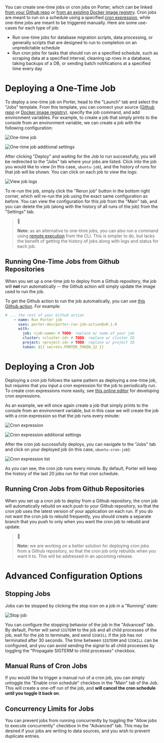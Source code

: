 You can create one-time jobs or cron jobs on Porter, which can be linked [from your Github repo](https://docs.porter.run/docs/applications) or [from an existing Docker image registry](https://docs.porter.run/docs/deploying-from-docker-image-registry). Cron jobs are meant to run on a schedule using a specified [cron expression](https://en.wikipedia.org/wiki/Cron#CRON_expression), while one-time jobs are meant to be triggered manually. Here are some use-cases for each type of job:

- Run one-time jobs for database migration scripts, data processing, or generally scripts that are designed to run to completion on an unpredictable schedule
- Run cron jobs for tasks that should run on a specified schedule, such as scraping data at a specified interval, cleaning up rows in a database, taking backups of a DB, or sending batch notifications at a specified time every day

# Deploying a One-Time Job

To deploy a one-time job on Porter, head to the "Launch" tab and select the "Jobs" template. From this template, you can connect your source ([Github repo](https://docs.porter.run/docs/applications) or [Docker image registry](https://docs.porter.run/docs/deploying-from-docker-image-registry)), specify the job command, and add environment variables. For example, to create a job that simply prints to the console from an environment variable, we can create a job with the following configuration:

![One-time job](https://files.readme.io/f566850-Screen_Shot_2021-04-16_at_2.54.35_PM.png "Screen Shot 2021-04-16 at 2.54.35 PM.png")

![One-time job additional settings](https://files.readme.io/18a84d4-Screen_Shot_2021-04-16_at_2.55.12_PM.png "Screen Shot 2021-04-16 at 2.55.12 PM.png")

After clicking "Deploy" and waiting for the Job to run successfully, you will be redirected to the "Jobs" tab where your jobs are listed. Click into the job you would like to view (in this case, `ubuntu-job`), and the history of runs for that job will be shown. You can click on each job to view the logs:

![View job logs](https://files.readme.io/1b4f582-Screen_Shot_2021-04-16_at_3.00.11_PM.png "Screen Shot 2021-04-16 at 3.00.11 PM.png")

To re-run the job, simply click the "Rerun job" button in the bottom right corner, which will re-run the job using the exact same configuration as before. You can view the configuration for this job from the "Main" tab, and you can delete the job (along with the history of all runs of the job) from the "Settings" tab. 

> 📘
>
> **Note:** as an alternative to one-time jobs, you can also run a command using [remote execution](https://docs.porter.run/docs/cli-documentation#remote-execution) from the CLI. This is simpler to do, but lacks the benefit of getting the history of jobs along with logs and status for each job.

## Running One-Time Jobs from Github Repositories

When you set up a one-time job to deploy from a Github repository, the job will **not** run automatically -- the Github action will simply update the image used to run the job. 

To get the Github action to run the job automatically, you can use [this Github action](https://github.com/porter-dev/porter-run-job-action). For example:

```yaml
# ... the rest of your Github action
    - name: Run Porter job
      uses: porter-dev/porter-run-job-action@v0.1.0
      with:
        job: <job-name> # TODO: replace w/ name of your job
        cluster: <cluster-id> # TODO: replace w/ cluster ID
        project: <project-id> # TODO: replace w/ project ID
        token: ${{ secrets.PORTER_TOKEN_12 }}
```

# Deploying a Cron Job

Deploying a cron job follows the same pattern as deploying a one-time job, but requires that you input a cron expression for the job to periodically run. To create cron expressions more easily, see [this online editor](https://crontab.guru/) for developing cron expressions. 

As an example, we will once again create a job that simply prints to the console from an environment variable, but in this case we will create the job with a cron expression so that the job runs every minute:

![Cron expression](https://files.readme.io/7756ab7-Screen_Shot_2021-04-16_at_3.15.06_PM.png "Screen Shot 2021-04-16 at 3.15.06 PM.png")

![Cron expression additional settings](https://files.readme.io/d4c1bd7-Screen_Shot_2021-04-16_at_3.15.15_PM.png "Screen Shot 2021-04-16 at 3.15.15 PM.png")

After the cron job successfully deploys, you can navigate to the "Jobs" tab and click on your deployed job (in this case, `ubuntu-cron-job`):

![Cron expression list](https://files.readme.io/e7fdb91-Screen_Shot_2021-04-16_at_3.17.17_PM.png "Screen Shot 2021-04-16 at 3.17.17 PM.png")

As you can see, the cron job runs every minute. By default, Porter will keep the history of the last 20 jobs run for that cron schedule. 

## Running Cron Jobs from Github Repositories

When you set up a cron job to deploy from a Github repository, the cron job will automatically rebuild on each push to your Github repository, so that the cron job uses the latest version of your application on each run. If you do not want the cron job to rebuild frequently, you should create a separate branch that you push to only when you want the cron job to rebuild and update. 

> 🚧
> 
> **Note:** we are working on a better solution for deploying cron jobs from a Github repository, so that the cron job only rebuilds when you want it to. This will be addressed in an upcoming release.

# Advanced Configuration Options

## Stopping Jobs

Jobs can be stopped by clicking the stop icon on a job in a "Running" state:

![Stop job](https://user-images.githubusercontent.com/25448214/118313395-acc14580-b4c0-11eb-833b-a5d91ce8334c.png "Screen Shot 2021-05-14 at 2 28 27 PM")

You can configure the stopping behavior of the job in the "Advanced" tab. By default, Porter will send `SIGTERM` to the job and all child processes of the job, wait for the job to terminate, and send `SIGKILL` if the job has not terminated after 30 seconds. The time between `SIGTERM` and `SIGKILL` can be configured, and you can avoid sending the signal to all child processes by toggling the "Propagate SIGTERM to child processes" checkbox. 

## Manual Runs of Cron Jobs

If you would like to trigger a manual run of a cron job, you can simply untoggle the "Enable cron schedule" checkbox in the "Main" tab of the Job. This will create a one-off run of the job, and **will cancel the cron schedule until you toggle it back on**. 

## Concurrency Limits for Jobs

You can prevent jobs from running concurrently by toggling the "Allow jobs to execute concurrently" checkbox in the "Advanced" tab. This may be desired if your jobs are writing to data sources, and you wish to prevent duplicate entries. 
